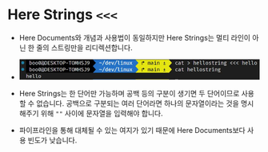 # Here Strings `<<<`

- Here Documents와 개념과 사용법이 동일하지만 Here Strings는 멀티 라인이 아닌 한 줄의 스트링만을 리디렉션합니다.

- ![image](../img/herestr.JPG)

- Here Strings는 한 단어만 가능하며 공백 등의 구분이 생기면 두 단어이므로 사용할 수 없습니다. 공백으로 구분되는 여러 단어라면 하나의 문자열이라는 것을 명시해주기 위해 `""` 사이에 문자열을 입력해야 합니다.

- 파이프라인을 통해 대체될 수 있는 여지가 있기 때문에 Here Documents보다 사용 빈도가 낮습니다.